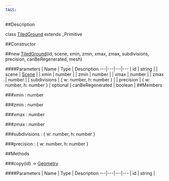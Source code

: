 ```yaml
---
TAGS:
---
```

##Description

class [TiledGround](/classes/2.2/TiledGround) extends _Primitive



##Constructor

##new [TiledGround](/classes/2.2/TiledGround)(id, scene, xmin, zmin, xmax, zmax, subdivisions, precision, canBeRegenerated, mesh)



####Parameters
 | Name | Type | Description
---|---|---|---
 | id | string | 
 | scene | [Scene](/classes/2.2/Scene) | 
 | xmin | number | 
 | zmin | number | 
 | xmax | number | 
 | zmax | number | 
 | subdivisions | { w: number,  h: number } | 
 | precision | { w: number,  h: number } | 
optional | canBeRegenerated | boolean | 
##Members

###xmin : number



###zmin : number



###xmax : number



###zmax : number



###subdivisions : { w: number,  h: number }



###precision : { w: number,  h: number }



##Methods

###copy(id) &rarr; [Geometry](/classes/2.2/Geometry)



####Parameters
 | Name | Type | Description
---|---|---|---
 | id | string | 

